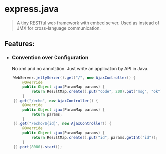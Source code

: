 express.java
=====
>A tiny RESTful web framework with embed server. Used as instead of JMX for cross-language communication.

## Features:

* ### Convention over Configuration
	
	No xml and no annotation. Just write an application by API in Java.
	
```java
	WebServer.jettyServer().get("/", new AjaxController() {
		@Override
		public Object ajax(ParamMap params) {
			return ResultMap.create().put("code", 200).put("msg", "ok");
		}
	}).get("/echo", new AjaxController() {
		@Override
		public Object ajax(ParamMap params) {
			return params;
		}
	}).get("/echo/${id}", new AjaxController() {
        @Override
        public Object ajax(ParamMap params) {
            return ResultMap.create().put("id", params.getInt("id"));
        }
    }).port(8080).start();
```
